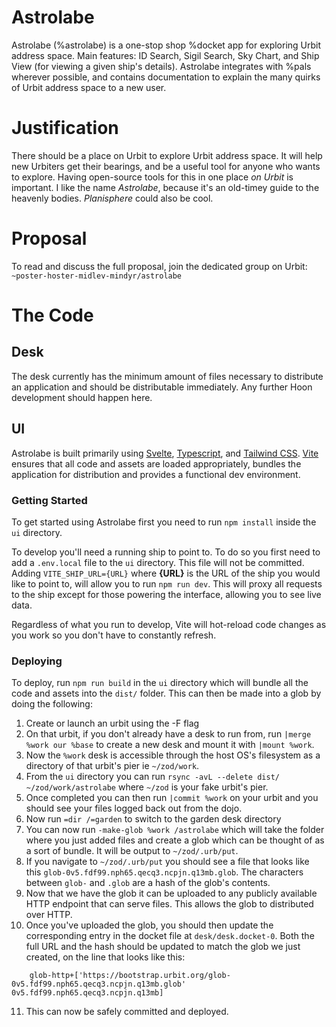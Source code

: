 # Astrolabe
Astrolabe (%astrolabe) is a one-stop shop %docket app for exploring Urbit address space. Main features: ID Search, Sigil Search, Sky Chart, and Ship View (for viewing a given ship's details). Astrolabe integrates with %pals wherever possible, and contains documentation to explain the many quirks of Urbit address space to a new user.

# Justification
There should be a place on Urbit to explore Urbit address space. It will help new Urbiters get their bearings, and be a useful tool for anyone who wants to explore. Having open-source tools for this in one place _on Urbit_ is important.
I like the name _Astrolabe_, because it's an old-timey guide to the heavenly bodies. _Planisphere_ could also be cool.

# Proposal
To read and discuss the full proposal, join the dedicated group on Urbit: `~poster-hoster-midlev-mindyr/astrolabe`

# The Code
## Desk

The desk currently has the minimum amount of files necessary to distribute an application and should be distributable immediately. Any further Hoon development should happen here.

## UI

Astrolabe is built primarily using [Svelte], [Typescript], and [Tailwind CSS]. [Vite] ensures that all code and assets are loaded appropriately, bundles the application for distribution and provides a functional dev environment.

### Getting Started

To get started using Astrolabe first you need to run `npm install` inside the `ui` directory.

To develop you'll need a running ship to point to. To do so you first need to add a `.env.local` file to the `ui` directory. This file will not be committed. Adding `VITE_SHIP_URL={URL}` where **{URL}** is the URL of the ship you would like to point to, will allow you to run `npm run dev`. This will proxy all requests to the ship except for those powering the interface, allowing you to see live data.

Regardless of what you run to develop, Vite will hot-reload code changes as you work so you don't have to constantly refresh.

### Deploying

To deploy, run `npm run build` in the `ui` directory which will bundle all the code and assets into the `dist/` folder. This can then be made into a glob by doing the following:

1. Create or launch an urbit using the -F flag
2. On that urbit, if you don't already have a desk to run from, run `|merge %work our %base` to create a new desk and mount it with `|mount %work`.
3. Now the `%work` desk is accessible through the host OS's filesystem as a directory of that urbit's pier ie `~/zod/work`.
4. From the `ui` directory you can run `rsync -avL --delete dist/ ~/zod/work/astrolabe` where `~/zod` is your fake urbit's pier.
5. Once completed you can then run `|commit %work` on your urbit and you should see your files logged back out from the dojo.
6. Now run `=dir /=garden` to switch to the garden desk directory
7. You can now run `-make-glob %work /astrolabe` which will take the folder where you just added files and create a glob which can be thought of as a sort of bundle. It will be output to `~/zod/.urb/put`.
8. If you navigate to `~/zod/.urb/put` you should see a file that looks like this `glob-0v5.fdf99.nph65.qecq3.ncpjn.q13mb.glob`. The characters between `glob-` and `.glob` are a hash of the glob's contents.
9. Now that we have the glob it can be uploaded to any publicly available HTTP endpoint that can serve files. This allows the glob to distributed over HTTP.
10. Once you've uploaded the glob, you should then update the corresponding entry in the docket file at `desk/desk.docket-0`. Both the full URL and the hash should be updated to match the glob we just created, on the line that looks like this:

```hoon
    glob-http+['https://bootstrap.urbit.org/glob-0v5.fdf99.nph65.qecq3.ncpjn.q13mb.glob' 0v5.fdf99.nph65.qecq3.ncpjn.q13mb]
```

11. This can now be safely committed and deployed.

[svelte]: https://svelte.dev/
[typescript]: https://www.typescriptlang.org/
[tailwind css]: https://tailwindcss.com/
[vite]: https://vitejs.dev/
